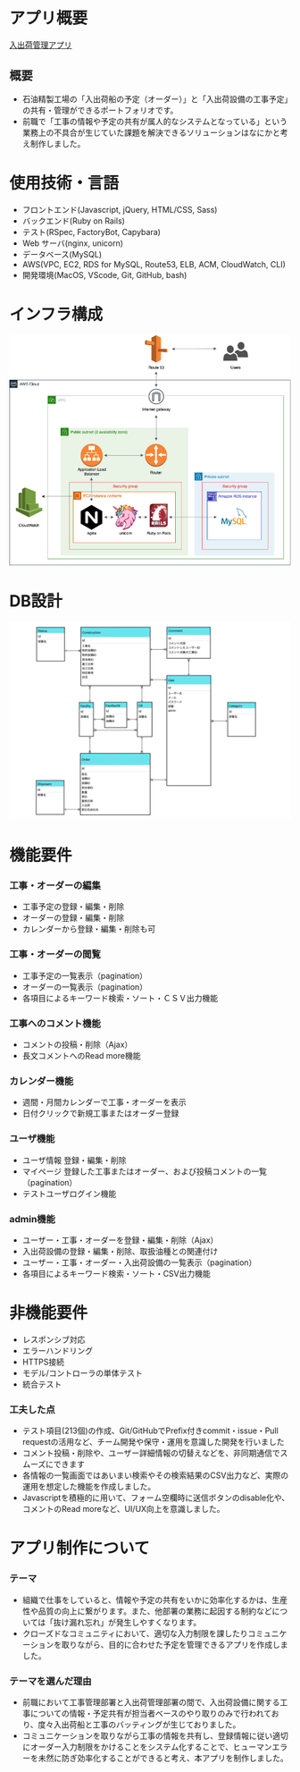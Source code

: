 # アプリ概要

[入出荷管理アプリ](https://schedule-app.com "工事-入出荷管理アプリ")<br>

## 概要
* 石油精製工場の「入出荷船の予定（オーダー）」と「入出荷設備の工事予定」の共有・管理ができるポートフォリオです。
* 前職で「工事の情報や予定の共有が属人的なシステムとなっている」という業務上の不具合が生じていた課題を解決できるソリューションはなにかと考え制作しました。

<!--
[利用シーン例 動画(1:26)](https://www.youtube.com/watch?v=y3dYltsLgz0&list=PLFu1xCObsLPNi-TWiEcojQtsqfrSXi_1q&index=2&t=0s)
※音が出ます。イヤホンが無い方はミュートしてご覧ください。

■ テストユーザーログインも可能ですので、自由にお試しください -->

# 使用技術・言語

- フロントエンド(Javascript, jQuery, HTML/CSS, Sass)
- バックエンド(Ruby on Rails)
- テスト(RSpec, FactoryBot, Capybara)
- Web サーバ(nginx, unicorn)
- データベース(MySQL)
- AWS(VPC, EC2, RDS for MySQL, Route53, ELB, ACM, CloudWatch, CLI)
- 開発環境(MacOS, VScode, Git, GitHub, bash)

# インフラ構成

![environment](./public/infrastracture.png)

# DB設計

![DB design](./public/ER_diagram.png)

# 機能要件

### 工事・オーダーの編集

- 工事予定の登録・編集・削除
- オーダーの登録・編集・削除
- カレンダーから登録・編集・削除も可

### 工事・オーダーの閲覧

- 工事予定の一覧表示（pagination）
- オーダーの一覧表示（pagination）
- 各項目によるキーワード検索・ソート・ＣＳＶ出力機能

### 工事へのコメント機能

- コメントの投稿・削除（Ajax）
- 長文コメントへのRead more機能

### カレンダー機能

- 週間・月間カレンダーで工事・オーダーを表示
- 日付クリックで新規工事またはオーダー登録

### ユーザ機能

- ユーザ情報 登録・編集・削除
- マイページ 登録した工事またはオーダー、および投稿コメントの一覧（pagination）
- テストユーザログイン機能

### admin機能

- ユーザー・工事・オーダーを登録・編集・削除（Ajax）
- 入出荷設備の登録・編集・削除、取扱油種との関連付け
- ユーザー・工事・オーダー・入出荷設備の一覧表示（pagination）
- 各項目によるキーワード検索・ソート・CSV出力機能

# 非機能要件

- レスポンシブ対応
- エラーハンドリング
- HTTPS接続
- モデル/コントローラの単体テスト
- 統合テスト

### 工夫した点
* テスト項目(213個)の作成、Git/GitHubでPrefix付きcommit・issue・Pull requestの活用など、チーム開発や保守・運用を意識した開発を行いました
* コメント投稿・削除や、ユーザー詳細情報の切替えなどを、非同期通信でスムーズにできます
* 各情報の一覧画面ではあいまい検索やその検索結果のCSV出力など、実際の運用を想定した機能を作成しました。
* Javascriptを積極的に用いて、フォーム空欄時に送信ボタンのdisable化や、コメントのRead moreなど、UI/UX向上を意識しました。

# アプリ制作について

### テーマ
* 組織で仕事をしていると、情報や予定の共有をいかに効率化するかは、生産性や品質の向上に繋がります。また、他部署の業務に起因する制約などについては「抜け漏れ忘れ」が発生しやすくなります。
* クローズドなコミュニティにおいて、適切な入力制限を課したりコミュニケーションを取りながら、目的に合わせた予定を管理できるアプリを作成しました。

### テーマを選んだ理由
* 前職において工事管理部署と入出荷管理部署の間で、入出荷設備に関する工事についての情報・予定共有が担当者ベースのやり取りのみで行われており、度々入出荷船と工事のバッティングが生じておりました。
* コミュニケーションを取りながら工事の情報を共有し、登録情報に従い適切にオーダー入力制限をかけることをシステム化することで、ヒューマンエラーを未然に防ぎ効率化することができると考え、本アプリを制作しました。

